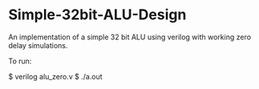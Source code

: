 Simple-32bit-ALU-Design
=======================
An implementation of a simple 32 bit ALU using verilog with working zero 
delay simulations.

To run:

$ verilog alu_zero.v
$ ./a.out 


